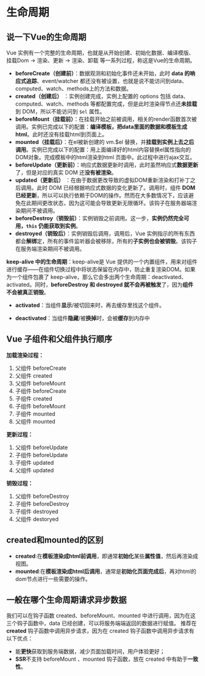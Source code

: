 # 生命周期

## 说一下Vue的生命周期

Vue 实例有⼀个完整的⽣命周期，也就是从开始创建、初始化数据、编译模版、挂载Dom -> 渲染、更新 -> 渲染、卸载 等⼀系列过程，称这是Vue的⽣命周期。

- **beforeCreate（创建前）**：数据观测和初始化事件还未开始，此时 **data 的响应式追踪**、event/watcher 都还没有被设置，也就是说不能访问到data、computed、watch、methods上的方法和数据。
- **created（创建后）** ：实例创建完成，实例上配置的 options 包括 data、computed、watch、methods 等都配置完成，但是此时渲染得节点还**未挂载**到 DOM，所以不能访问到 `$el` 属性。
- **beforeMount（挂载前）**：在挂载开始之前被调用，相关的render函数首次被调用。实例已完成以下的配置：**编译模板，把data里面的数据和模板生成html**。此时还没有挂载html到页面上。
- **mounted（挂载后）**：在el被新创建的 vm.$el 替换，并**挂载到实例上去之后调用**。实例已完成以下的配置：用上面编译好的html内容替换el属性指向的DOM对象。完成模板中的html渲染到html 页面中。此过程中进行ajax交互。
- **beforeUpdate（更新前）**：响应式数据更新时调用，此时虽然响应式**数据更新**了，但是对应的真实 DOM 还**没有被渲染**。
- **updated（更新后）** ：在由于数据更改导致的虚拟DOM重新渲染和打补丁之后调用。此时 DOM 已经根据响应式数据的变化更新了。调用时，组件 **DOM已经更新**，所以可以执行依赖于DOM的操作。然而在大多数情况下，应该避免在此期间更改状态，因为这可能会导致更新无限循环。该钩子在服务器端渲染期间不被调用。
- **beforeDestroy（销毁前）**：实例销毁之前调用。这一步，**实例仍然完全可用，`this` 仍能获取到实例**。
- **destroyed（销毁后）**：实例销毁后调用，调用后，Vue 实例指示的所有东西都会**解绑**定，所有的事件监听器会被移除，所有的**子实例也会被销毁**。该钩子在服务端渲染期间不被调用。

**keep-alive 中的生命周期**：keep-alive是 Vue 提供的一个内置组件，用来对组件进行缓存——在组件切换过程中将状态保留在内存中，防止重复渲染DOM。如果为一个组件包裹了 keep-alive，那么它会多出两个生命周期：deactivated、activated。同时，**beforeDestroy 和 destroyed 就不会再被触发**了，因为**组件不会被真正销毁**。

- **activated**：当组件**显示**/被切回来时，再去缓存里找这个组件。

- **deactivated**：当组件**隐藏**/被**换掉**时，会被**缓存**到内存中



## Vue 子组件和父组件执行顺序

**加载渲染过程：**

1. 父组件 beforeCreate
2. 父组件 created
3. 父组件 beforeMount
4. 子组件 beforeCreate
5. 子组件 created
6. 子组件 beforeMount
7. 子组件 mounted
8. 父组件 mounted

**更新过程：**

1. 父组件 beforeUpdate
2. 子组件 beforeUpdate
3. 子组件 updated
4. 父组件 updated

**销毁过程：**

1. 父组件 beforeDestroy
2. 子组件 beforeDestroy
3. 子组件 destroyed
4. 父组件 destoryed



## created和mounted的区别

- **created**:在**模板渲染成html前调用**，即通常**初始化**某些**属性值**，然后再渲染成视图。
- **mounted**:在**模板渲染成html后调用**，通常是**初始化页面完成后**，再对html的dom节点进行一些需要的操作。



##  一般在哪个生命周期请求异步数据

我们可以在钩子函数 created、beforeMount、mounted 中进行调用，因为在这三个钩子函数中，data 已经创建，可以将服务端端返回的数据进行赋值。 推荐在 **created** 钩子函数中调用异步请求，因为在 created 钩子函数中调用异步请求有以下优点：

- 能**更快**获取到服务端数据，减少页面加载时间，用户体验更好；
- **SSR**不支持 beforeMount 、mounted 钩子函数，放在 created 中有助于**一致性**。

